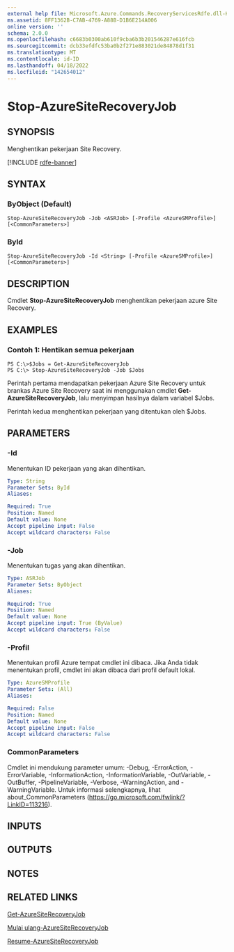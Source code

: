 ```yaml
---
external help file: Microsoft.Azure.Commands.RecoveryServicesRdfe.dll-Help.xml
ms.assetid: 8FF1362B-C7AB-4769-A88B-D1B6E214A006
online version: ''
schema: 2.0.0
ms.openlocfilehash: c6683b0300ab610f9cba6b3b201546287e616fcb
ms.sourcegitcommit: dcb33efdfc53ba0b2f271e883021de84878d1f31
ms.translationtype: MT
ms.contentlocale: id-ID
ms.lasthandoff: 04/18/2022
ms.locfileid: "142654012"
---
```

# Stop-AzureSiteRecoveryJob

## SYNOPSIS
Menghentikan pekerjaan Site Recovery.

[!INCLUDE [rdfe-banner](../../includes/rdfe-banner.md)]

## SYNTAX

### ByObject (Default)
```
Stop-AzureSiteRecoveryJob -Job <ASRJob> [-Profile <AzureSMProfile>] [<CommonParameters>]
```

### ById
```
Stop-AzureSiteRecoveryJob -Id <String> [-Profile <AzureSMProfile>] [<CommonParameters>]
```

## DESCRIPTION
Cmdlet **Stop-AzureSiteRecoveryJob** menghentikan pekerjaan azure Site Recovery.

## EXAMPLES

### Contoh 1: Hentikan semua pekerjaan
```
PS C:\>$Jobs = Get-AzureSiteRecoveryJob 
PS C:\> Stop-AzureSiteRecoveryJob -Job $Jobs
```

Perintah pertama mendapatkan pekerjaan Azure Site Recovery untuk brankas Azure Site Recovery saat ini menggunakan cmdlet **Get-AzureSiteRecoveryJob**, lalu menyimpan hasilnya dalam variabel $Jobs.

Perintah kedua menghentikan pekerjaan yang ditentukan oleh $Jobs.

## PARAMETERS

### -Id
Menentukan ID pekerjaan yang akan dihentikan.

```yaml
Type: String
Parameter Sets: ById
Aliases: 

Required: True
Position: Named
Default value: None
Accept pipeline input: False
Accept wildcard characters: False
```

### -Job
Menentukan tugas yang akan dihentikan.

```yaml
Type: ASRJob
Parameter Sets: ByObject
Aliases: 

Required: True
Position: Named
Default value: None
Accept pipeline input: True (ByValue)
Accept wildcard characters: False
```

### -Profil
Menentukan profil Azure tempat cmdlet ini dibaca.
Jika Anda tidak menentukan profil, cmdlet ini akan dibaca dari profil default lokal.

```yaml
Type: AzureSMProfile
Parameter Sets: (All)
Aliases: 

Required: False
Position: Named
Default value: None
Accept pipeline input: False
Accept wildcard characters: False
```

### CommonParameters
Cmdlet ini mendukung parameter umum: -Debug, -ErrorAction, -ErrorVariable, -InformationAction, -InformationVariable, -OutVariable, -OutBuffer, -PipelineVariable, -Verbose, -WarningAction, and -WarningVariable. Untuk informasi selengkapnya, lihat about_CommonParameters (https://go.microsoft.com/fwlink/?LinkID=113216).

## INPUTS

## OUTPUTS

## NOTES

## RELATED LINKS

[Get-AzureSiteRecoveryJob](./Get-AzureSiteRecoveryJob.md)

[Mulai ulang-AzureSiteRecoveryJob](./Restart-AzureSiteRecoveryJob.md)

[Resume-AzureSiteRecoveryJob](./Resume-AzureSiteRecoveryJob.md)


